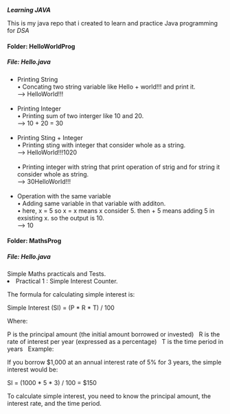 ***Learning JAVA***

This is my java repo that i created to learn and practice Java programming for *DSA*

<h4>Folder: HelloWorldProg</h4>
<h5>File: Hello.java</h5>

<ul>
<li>Printing String</li>
• Concating two string variable like Hello + world!!! and print it.<br>
--> HelloWorld!!!
<br><br>

<li>Printing Integer</li>
• Printing sum of two interger like 10 and 20.<br>
--> 10 + 20 = 30
<br><br>

<li>Printing Sting + Integer</li>
• Printing sting with integer that consider whole as a string.<br>
--> HelloWorld!!!1020<br><br>
• Printing integer with string that print operation of strig and for string it consider whole as string.<br>
--> 30HelloWorld!!!
<br><br>

<li>Operation with the same variable</li>
• Adding same variable in that variable with additon.<br>
• here, x = 5 so x = x means x consider 5. then + 5 means adding 5 in exsisting x. so the output is 10.<br>
--> 10
</ul>

<h4>Folder: MathsProg</h4>
<h5>File: Hello.java</h5>
Simple Maths practicals and Tests.

<li>Practical 1 : Simple Interest Counter.</li>

The formula for calculating simple interest is:

Simple Interest (SI) = (P * R * T) / 100   

Where:

P is the principal amount (the initial amount borrowed or invested)   
R is the rate of interest per year (expressed as a percentage)   
T is the time period in years   
Example:

If you borrow $1,000 at an annual interest rate of 5% for 3 years, the simple interest would be:

SI = (1000 * 5 * 3) / 100 = $150   

To calculate simple interest, you need to know the principal amount, the interest rate, and the time period.
